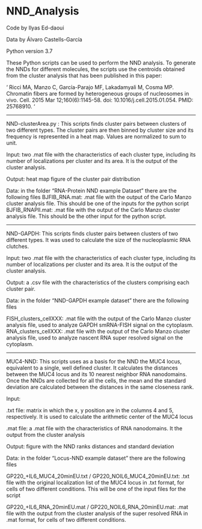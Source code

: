 # NND_Analysis

Code by Ilyas Ed-daoui


Data by Álvaro Castells-García


Python version 3.7


These Python scripts can be used to perform the NND analysis. To generate the NNDs for different molecules, the scripts use the centroids obtained from the cluster analysis that has been published in this paper:


‘ Ricci MA, Manzo C, García-Parajo MF, Lakadamyali M, Cosma MP. Chromatin fibers are formed by heterogeneous groups of nucleosomes in vivo. Cell. 2015 Mar 12;160(6):1145-58. doi: 10.1016/j.cell.2015.01.054. PMID: 25768910. ‘

---------------------------------------------------------------------------------------------

NND-clusterArea.py : This scripts finds cluster pairs between clusters of two different types. The cluster pairs are then binned by cluster size and its frequency is represented in a heat map. Values are normalized to sum to unit.


Input: two .mat file with the characteristics of each cluster type, including its number of localizations per cluster and its area. It is the output of the cluster analysis.


Output: heat map figure of the cluster pair distribution


Data: in the folder “RNA-Protein NND example Dataset” there are the following files BJFIB_RNA.mat: .mat file with the output of the Carlo Manzo cluster analysis file. This should be one of the inputs for the python script 
BJFIB_RNAPII.mat: .mat file with the output of the Carlo Manzo cluster analysis file. This should be the other input for the python script.






---------------------------------------------------------------------------------------------

NND-GAPDH: This scripts finds cluster pairs between clusters of two different types. It was used to calculate the size of the nucleoplasmic RNA clutches.

Input: two .mat file with the characteristics of each cluster type, including its number of localizations per cluster and its area. It is the output of the cluster analysis.

Output: a .csv file with the characteristics of the clusters comprising each cluster pair.

Data: in the folder “NND-GAPDH example dataset” there are the following files 

FISH_clusters_cellXXX: .mat file with the output of the Carlo Manzo cluster analysis file, used to analyze GAPDH smRNA-FISH signal on the cytoplasm. RNA_clusters_cellXXX: .mat file with the output of the Carlo Manzo cluster analysis file, used to analyze nascent RNA super resolved signal on the cytoplasm.



---------------------------------------------------------------------------------------------

MUC4-NND: This scripts uses as a basis for the NND the MUC4 locus, equivalent to a single, well defined cluster. It calculates the distances between the MUC4 locus and its 10 nearest neighbor RNA nanodomains. Once the NNDs are collected for all the cells, the mean and the standard deviation are calculated between the distances in the same closeness rank.


Input: 

.txt file: matrix in which the x, y position are in the columns 4 and 5, respectively. It is used to calculate the arithmetic center of the MUC4 locus 

.mat file: a .mat file with the characteristics of RNA nanodomains. It the output from the cluster analysis


Output: figure with the NND ranks distances and standard deviation


Data: in the folder “Locus-NND example dataset” there are the following files


GP220_+IL6_MUC4_20minEU.txt / GP220_NOIL6_MUC4_20minEU.txt: .txt file with the original localization list of the MUC4 locus in .txt format, for cells of two different conditions. This will be one of the input files for the script 

GP220_+IL6_RNA_20minEU.mat / GP220_NOIL6_RNA_20minEU.mat: .mat file with the output from the cluster analysis of the super resolved RNA in .mat format, for cells of two different conditions.
